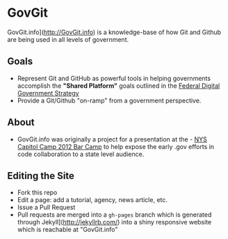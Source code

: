 GovGit
======

GovGit.info](http://GovGit.info) is a knowledge-base of how Git and Github are being used in all levels of government.

## Goals
- Represent Git and GitHub as powerful tools in helping governments accomplish the **"Shared Platform"** goals outlined in the [Federal Digital Government Strategy](http://www.whitehouse.gov/sites/default/files/omb/egov/digital-government/digital-government.html)
- Provide a Git/Github "on-ramp" from a government perspective.

## About
- GovGit.info was originally a project for a presentation at the - [NYS Capitol Camp 2012 Bar Camp](http://capitolcamp.tumblr.com/) to help expose the early .gov efforts in code collaboration to a state level audience.

## Editing the Site
- Fork this repo
- Edit a page: add a tutorial, agency, news article, etc.
- Issue a Pull Request
- Pull requests are merged into a <code>gh-pages</code> branch which is generated through Jekyll](http://jekyllrb.com/) into a shiny responsive website which is reachable at "GovGit.info"



